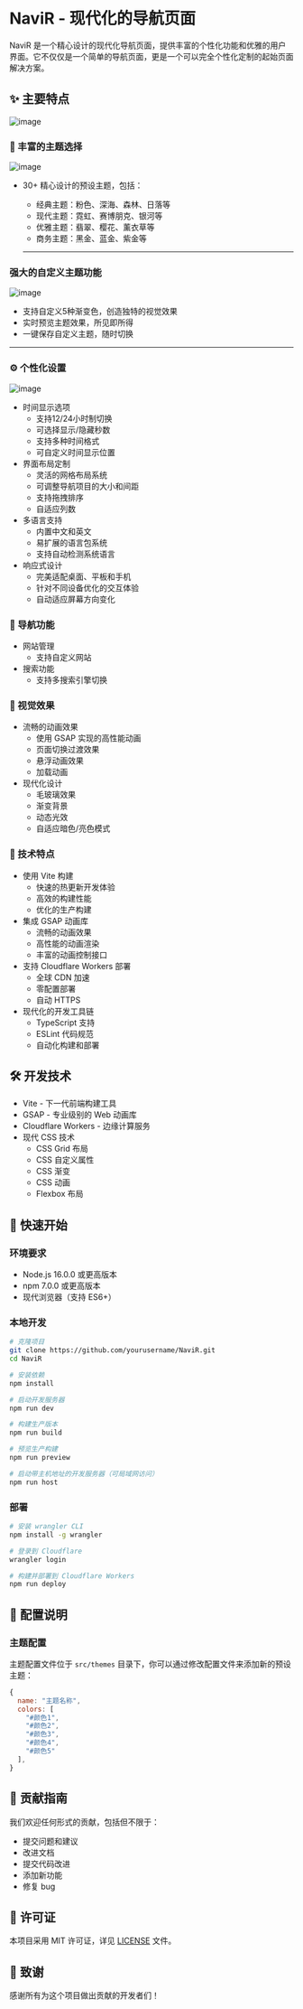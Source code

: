 # NaviR - 现代化的导航页面

NaviR 是一个精心设计的现代化导航页面，提供丰富的个性化功能和优雅的用户界面。它不仅仅是一个简单的导航页面，更是一个可以完全个性化定制的起始页面解决方案。

## ✨ 主要特点
![image](https://github.com/user-attachments/assets/78d839c6-5b6f-4dc8-9e8d-91d39a2129f2)


### 🎨 丰富的主题选择
![image](https://github.com/user-attachments/assets/1b23e484-48d3-4e0b-9b2c-72f7254f074b)

- 30+ 精心设计的预设主题，包括：
  - 经典主题：粉色、深海、森林、日落等
  - 现代主题：霓虹、赛博朋克、银河等
  - 优雅主题：翡翠、樱花、薰衣草等
  - 商务主题：黑金、蓝金、紫金等

  -- --
### 强大的自定义主题功能
![image](https://github.com/user-attachments/assets/75bd5e6d-923a-4511-a1d7-052982f07b6b)

  - 支持自定义5种渐变色，创造独特的视觉效果
  - 实时预览主题效果，所见即所得
  - 一键保存自定义主题，随时切换

  -- --

### ⚙️ 个性化设置
![image](https://github.com/user-attachments/assets/b3745fc6-e418-4b59-9eaa-f48add4bc97b)

- 时间显示选项
  - 支持12/24小时制切换
  - 可选择显示/隐藏秒数
  - 支持多种时间格式
  - 可自定义时间显示位置
- 界面布局定制
  - 灵活的网格布局系统
  - 可调整导航项目的大小和间距
  - 支持拖拽排序
  - 自适应列数
- 多语言支持
  - 内置中文和英文
  - 易扩展的语言包系统
  - 支持自动检测系统语言
- 响应式设计
  - 完美适配桌面、平板和手机
  - 针对不同设备优化的交互体验
  - 自动适应屏幕方向变化

### 🎯 导航功能
- 网站管理
  - 支持自定义网站
- 搜索功能
  - 支持多搜索引擎切换

### 🌈 视觉效果
- 流畅的动画效果
  - 使用 GSAP 实现的高性能动画
  - 页面切换过渡效果
  - 悬浮动画效果
  - 加载动画
- 现代化设计
  - 毛玻璃效果
  - 渐变背景
  - 动态光效
  - 自适应暗色/亮色模式

### 🚀 技术特点
- 使用 Vite 构建
  - 快速的热更新开发体验
  - 高效的构建性能
  - 优化的生产构建
- 集成 GSAP 动画库
  - 流畅的动画效果
  - 高性能的动画渲染
  - 丰富的动画控制接口
- 支持 Cloudflare Workers 部署
  - 全球 CDN 加速
  - 零配置部署
  - 自动 HTTPS
- 现代化的开发工具链
  - TypeScript 支持
  - ESLint 代码规范
  - 自动化构建和部署

## 🛠️ 开发技术
- Vite - 下一代前端构建工具
- GSAP - 专业级别的 Web 动画库
- Cloudflare Workers - 边缘计算服务
- 现代 CSS 技术
  - CSS Grid 布局
  - CSS 自定义属性
  - CSS 渐变
  - CSS 动画
  - Flexbox 布局

## 🚀 快速开始

### 环境要求
- Node.js 16.0.0 或更高版本
- npm 7.0.0 或更高版本
- 现代浏览器（支持 ES6+）

### 本地开发
```bash
# 克隆项目
git clone https://github.com/yourusername/NaviR.git
cd NaviR

# 安装依赖
npm install

# 启动开发服务器
npm run dev

# 构建生产版本
npm run build

# 预览生产构建
npm run preview

# 启动带主机地址的开发服务器（可局域网访问）
npm run host
```

### 部署
```bash
# 安装 wrangler CLI
npm install -g wrangler

# 登录到 Cloudflare
wrangler login

# 构建并部署到 Cloudflare Workers
npm run deploy
```

## 🔧 配置说明

### 主题配置
主题配置文件位于 `src/themes` 目录下，你可以通过修改配置文件来添加新的预设主题：

```javascript
{
  name: "主题名称",
  colors: [
    "#颜色1",
    "#颜色2",
    "#颜色3",
    "#颜色4",
    "#颜色5"
  ],
}
```


## 🤝 贡献指南
我们欢迎任何形式的贡献，包括但不限于：
- 提交问题和建议
- 改进文档
- 提交代码改进
- 添加新功能
- 修复 bug

## 📝 许可证
本项目采用 MIT 许可证，详见 [LICENSE](LICENSE) 文件。

## 🙏 致谢
感谢所有为这个项目做出贡献的开发者们！
